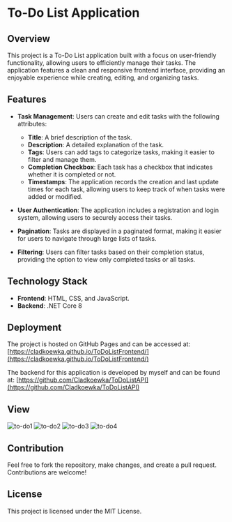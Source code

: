 # To-Do List Application

## Overview

This project is a To-Do List application built with a focus on user-friendly functionality, allowing users to efficiently manage their tasks. The application features a clean and responsive frontend interface, providing an enjoyable experience while creating, editing, and organizing tasks.

## Features

- **Task Management**: Users can create and edit tasks with the following attributes:
  - **Title**: A brief description of the task.
  - **Description**: A detailed explanation of the task.
  - **Tags**: Users can add tags to categorize tasks, making it easier to filter and manage them.
  - **Completion Checkbox**: Each task has a checkbox that indicates whether it is completed or not.
  - **Timestamps**: The application records the creation and last update times for each task, allowing users to keep track of when tasks were added or modified.

- **User Authentication**: The application includes a registration and login system, allowing users to securely access their tasks.

- **Pagination**: Tasks are displayed in a paginated format, making it easier for users to navigate through large lists of tasks.

- **Filtering**: Users can filter tasks based on their completion status, providing the option to view only completed tasks or all tasks.

## Technology Stack

- **Frontend**: HTML, CSS, and JavaScript.
- **Backend**: .NET Core 8

## Deployment

The project is hosted on GitHub Pages and can be accessed at:
[https://cladkoewka.github.io/ToDoListFrontend/](https://cladkoewka.github.io/ToDoListFrontend/)

The backend for this application is developed by myself and can be found at:
[https://github.com/Cladkoewka/ToDoListAPI](https://github.com/Cladkoewka/ToDoListAPI)

## View 

![to-do1](https://github.com/user-attachments/assets/e4d3460f-1d3a-4926-9f08-e7e7d0434780)
![to-do2](https://github.com/user-attachments/assets/d50798a0-13f3-40f5-a4de-be085fb9eb7f)
![to-do3](https://github.com/user-attachments/assets/a1523245-621f-4566-8708-041ad1da7f84)
![to-do4](https://github.com/user-attachments/assets/28c68589-7bbe-4e98-bfc0-4998224b415d)

## Contribution

Feel free to fork the repository, make changes, and create a pull request. Contributions are welcome!

## License

This project is licensed under the MIT License.


